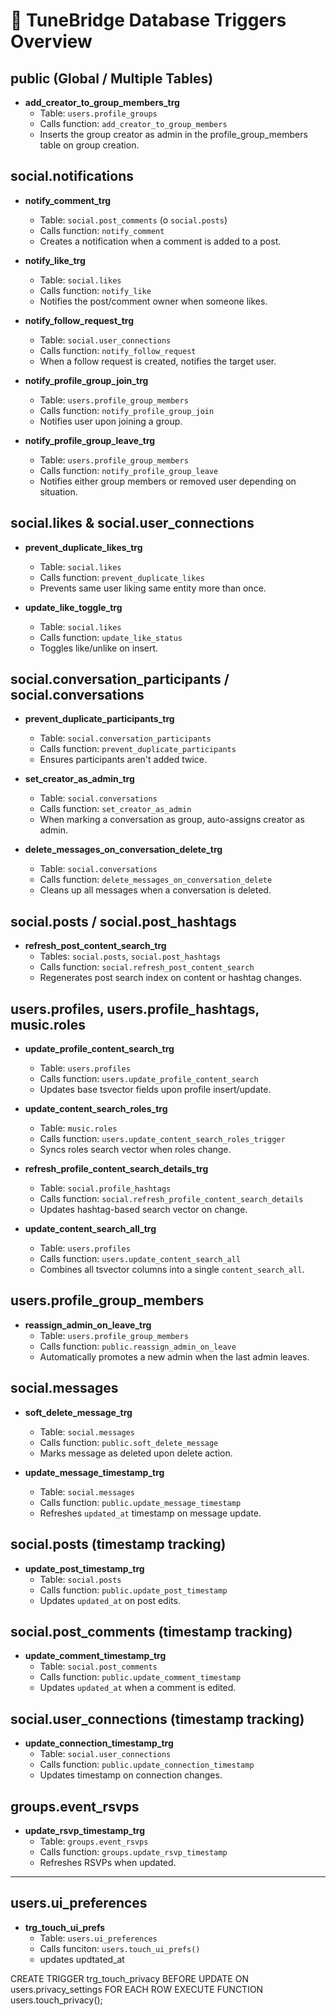 # 🎯 TuneBridge Database Triggers Overview

## public (Global / Multiple Tables)

- **add_creator_to_group_members_trg**
  - Table: `users.profile_groups`
  - Calls function: `add_creator_to_group_members`
  - Inserts the group creator as admin in the profile_group_members table on group creation.

## social.notifications

- **notify_comment_trg**
  - Table: `social.post_comments` (o `social.posts`)
  - Calls function: `notify_comment`
  - Creates a notification when a comment is added to a post.

- **notify_like_trg**
  - Table: `social.likes`
  - Calls function: `notify_like`
  - Notifies the post/comment owner when someone likes.

- **notify_follow_request_trg**
  - Table: `social.user_connections`
  - Calls function: `notify_follow_request`
  - When a follow request is created, notifies the target user.

- **notify_profile_group_join_trg**
  - Table: `users.profile_group_members`
  - Calls function: `notify_profile_group_join`
  - Notifies user upon joining a group.

- **notify_profile_group_leave_trg**
  - Table: `users.profile_group_members`
  - Calls function: `notify_profile_group_leave`
  - Notifies either group members or removed user depending on situation.

## social.likes & social.user_connections

- **prevent_duplicate_likes_trg**
  - Table: `social.likes`
  - Calls function: `prevent_duplicate_likes`
  - Prevents same user liking same entity more than once.

- **update_like_toggle_trg**
  - Table: `social.likes`
  - Calls function: `update_like_status`
  - Toggles like/unlike on insert.

## social.conversation_participants / social.conversations

- **prevent_duplicate_participants_trg**
  - Table: `social.conversation_participants`
  - Calls function: `prevent_duplicate_participants`
  - Ensures participants aren't added twice.

- **set_creator_as_admin_trg**
  - Table: `social.conversations`
  - Calls function: `set_creator_as_admin`
  - When marking a conversation as group, auto-assigns creator as admin.

- **delete_messages_on_conversation_delete_trg**
  - Table: `social.conversations`
  - Calls function: `delete_messages_on_conversation_delete`
  - Cleans up all messages when a conversation is deleted.

## social.posts / social.post_hashtags

- **refresh_post_content_search_trg**
  - Tables: `social.posts`, `social.post_hashtags`
  - Calls function: `social.refresh_post_content_search`
  - Regenerates post search index on content or hashtag changes.

## users.profiles, users.profile_hashtags, music.roles

- **update_profile_content_search_trg**
  - Table: `users.profiles`
  - Calls function: `users.update_profile_content_search`
  - Updates base tsvector fields upon profile insert/update.

- **update_content_search_roles_trg**
  - Table: `music.roles`
  - Calls function: `users.update_content_search_roles_trigger`
  - Syncs roles search vector when roles change.

- **refresh_profile_content_search_details_trg**
  - Table: `social.profile_hashtags`
  - Calls function: `social.refresh_profile_content_search_details`
  - Updates hashtag-based search vector on change.

- **update_content_search_all_trg**
  - Table: `users.profiles`
  - Calls function: `users.update_content_search_all`
  - Combines all tsvector columns into a single `content_search_all`.

## users.profile_group_members

- **reassign_admin_on_leave_trg**
  - Table: `users.profile_group_members`
  - Calls function: `public.reassign_admin_on_leave`
  - Automatically promotes a new admin when the last admin leaves.

## social.messages

- **soft_delete_message_trg**
  - Table: `social.messages`
  - Calls function: `public.soft_delete_message`
  - Marks message as deleted upon delete action.

- **update_message_timestamp_trg**
  - Table: `social.messages`
  - Calls function: `public.update_message_timestamp`
  - Refreshes `updated_at` timestamp on message update.

## social.posts (timestamp tracking)

- **update_post_timestamp_trg**
  - Table: `social.posts`
  - Calls function: `public.update_post_timestamp`
  - Updates `updated_at` on post edits.

## social.post_comments (timestamp tracking)

- **update_comment_timestamp_trg**
  - Table: `social.post_comments`
  - Calls function: `public.update_comment_timestamp`
  - Updates `updated_at` when a comment is edited.

## social.user_connections (timestamp tracking)

- **update_connection_timestamp_trg**
  - Table: `social.user_connections`
  - Calls function: `public.update_connection_timestamp`
  - Updates timestamp on connection changes.

## groups.event_rsvps

- **update_rsvp_timestamp_trg**
  - Table: `groups.event_rsvps`
  - Calls function: `groups.update_rsvp_timestamp`
  - Refreshes RSVPs when updated.

---

## users.ui_preferences

- **trg_touch_ui_prefs**
  - Table: `users.ui_preferences`
  - Calls funciton: `users.touch_ui_prefs()`
  - updates updtated_at


CREATE TRIGGER trg_touch_privacy
BEFORE UPDATE ON users.privacy_settings
FOR EACH ROW
EXECUTE FUNCTION users.touch_privacy();
